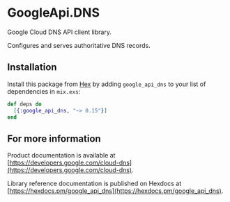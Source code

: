 # GoogleApi.DNS

Google Cloud DNS API client library.

Configures and serves authoritative DNS records.

## Installation

Install this package from [Hex](https://hex.pm) by adding
`google_api_dns` to your list of dependencies in `mix.exs`:

```elixir
def deps do
  [{:google_api_dns, "~> 0.15"}]
end
```

## For more information

Product documentation is available at [https://developers.google.com/cloud-dns](https://developers.google.com/cloud-dns).

Library reference documentation is published on Hexdocs at
[https://hexdocs.pm/google_api_dns](https://hexdocs.pm/google_api_dns).
